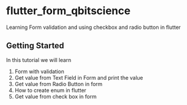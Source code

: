 # flutter_form_qbitscience

Learning Form validation and using checkbox and radio button in flutter

## Getting Started

In this tutorial we will learn 
1) Form with validation
2) Get value from Text Field in Form and print the value
3) Get value from Radio Button in form
4) How to create enum in flutter
5) Get value from check box in form

